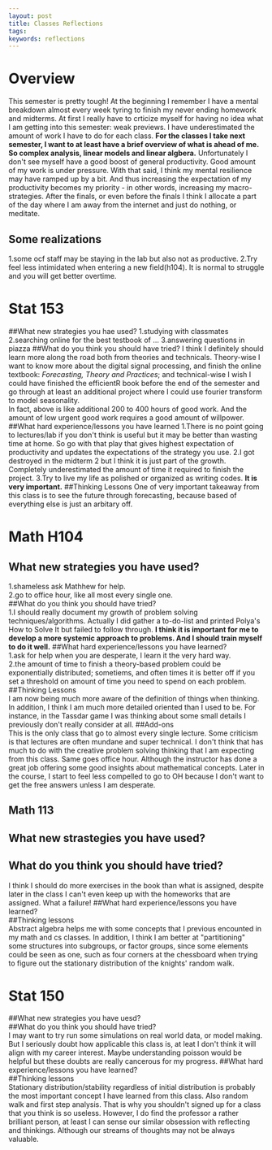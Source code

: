 ```yaml
---
layout: post
title: Classes Reflections
tags:
keywords: reflections
---
```

# **Overview**
This semester is pretty tough! At the beginning I remember I have a mental breakdown almost every week tyring to finish my never ending homework and midterms. 
At first I really have to crticize myself for having no idea what I am getting into this semester: weak previews. I have underestimated the amount of work I have to do for each class. **For the classes I take next semester, I want to at least have a brief overview of what is ahead of me. So complex analysis, linear models and linear algbera.** 
Unfortunately I don't see myself have a good boost of general productivity. Good amount of my work is under pressure. With that said, I think my mental resilience may have ramped up by a bit. And thus increasing the expectation of my productivity becomes my priority - in other words, increasing my macro-strategies. 
After the finals, or even before the finals I think I allocate a part of the day where I am away from the internet and just do nothing, or meditate. 

## Some realizations
1.some ocf staff may be staying in the lab but also not as productive. 
2.Try feel less intimidated when entering a new field(h104). It is normal to struggle and you will get better overtime.

# **Stat 153**
##What new strategies you hae used?
1.studying with classmates
2.searching online for the best testbook of ...
3.answering questions in piazza
##What do you think you should have tried?
I think I definitely should learn more along the road both from theories and technicals. 
Theory-wise I want to know more about the digital signal processing, and finish the online textbook: *Forecasting, Theory and Practices*; and technical-wise I wish I could have finished the efficientR book before the end of the semester and go through at least an additional project where I could use fourier transform to model seasonality.   
In fact, above is like additional 200 to 400 hours of good work. And the amount of low urgent good work requires a good amount of willpower. 
##What hard experience/lessons you have learned
1.There is no point going to lectures/lab if you don't think is useful but it may be better than wasting time at home. So go with that play that gives highest expectation of productivity and updates the expectations of the strategy you use. 
2.I got destroyed in the midterm 2 but I think it is just part of the growth. Completely underestimated the amount of time it required to finish the project. 
3.Try to live my life as polished or organized as writing codes. **It is very important.**
##Thinking Lessons
One of very important takeaway from this class is to see the future through forecasting, because based of everything else is just an arbitary off.

# **Math H104**
## What new strategies you have used?  
1.shameless ask Mathhew for help.  
2.go to office hour, like all most every single one.   
##What do you think you should have tried?  
1.I should really document my growth of problem solving techniques/algorithms. Actually I did gather a to-do-list and printed Polya's How to Solve It but failed to follow through. **I think it is important for me to develop a more systemic approach to problems. And I should train myself to do it well.**
##What hard experience/lessons you have learned?  
1.ask for help when you are desperate, I learn it the very hard way.  
2.the amount of time to finish a theory-based problem could be exponentially distributed; sometiems, and often times it is better off if you set a threshold on amount of time you need to spend on each problem.  
##Thinking Lessons  
I am now being much more aware of the definition of things when thinking. In addition, I think I am much more detailed oriented than I used to be. For instance, in the Tassdar game I was thinking about some small details I previously don't really consider at all. 
##Add-ons  
This is the only class that go to almost every single lecture. Some criticism is that lectures are often mundane and super technical. I don't think that has much to do with the creative problem solving thinking that I am expecting from this class. Same goes office hour. Although the instructor has done a great job offering some good insights about mathematical concepts. Later in the course, I start to feel less compelled to go to OH because I don't want to get the free answers unless I am desperate. 

## **Math 113**
## What new strastegies you have used?  
## What do you think you should have tried?  
I think I should do more exercises in the book than what is assigned, despite later in the class I can't even keep up with the homeworks that are assigned. What a failure!
##What hard experience/lessons you have learned?  
##Thinking lessons  
Abstract algebra helps me with some concepts that I previous encounted in my math and cs classes. In addition, I think I am better at "partitioning" some structures into subgroups, or factor groups, since some elements could be seen as one, such as four corners at the chessboard when trying to figure out the stationary distribution of the knights' random walk.

# **Stat 150**
##What new strategies you have uesd?  
##What do you think you should have tried?  
I may want to try run some simulations on real world data, or model making. But I seriously doubt how applicable this class is, at leat I don't think it will align with my career interest. Maybe understanding poisson would be helpful but these doubts are really cancerous for my progress.
##What hard experience/lessons you have learned?  
##Thinking lessons  
Stationary distribution/stability regardless of initial distribution is probably the most important concept I have learned from this class. Also random walk and first step analysis. That is why you shouldn't signed up for a class that you think is so useless. However, I do find the professor a rather brilliant person, at least I can sense our similar obsession with reflecting and thinkings. Although our streams of thoughts may not be always valuable. 
